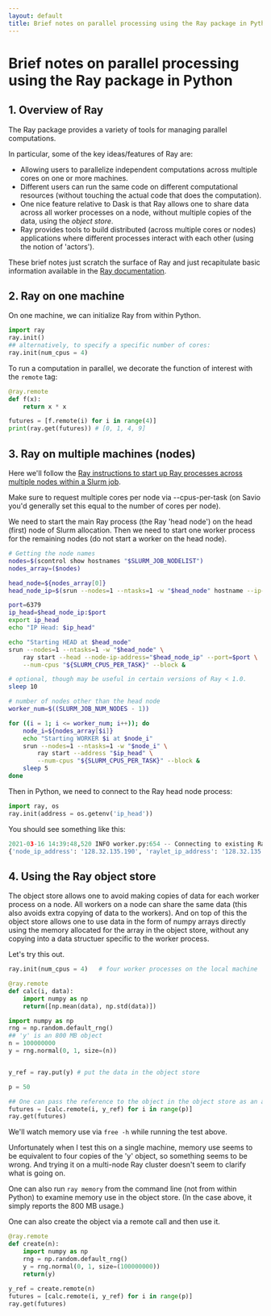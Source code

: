 ```yaml
---
layout: default
title: Brief notes on parallel processing using the Ray package in Python
---
```


# Brief notes on parallel processing using the Ray package in Python

## 1. Overview of Ray

The Ray package provides a variety of tools for managing parallel computations.

In particular, some of the key ideas/features of Ray are:

  - Allowing users to parallelize independent computations across multiple cores on one or more machines.
  - Different users can run the same code on different computational resources (without touching the actual code that does the computation).
  - One nice feature relative to Dask is that Ray allows one to share data across all worker processes on a node, without multiple copies of the data, using the *object store*.
  - Ray provides tools to build distributed (across multiple cores or nodes) applications where different processes interact with each other (using the notion of 'actors').

These brief notes just scratch the surface of Ray and just recapitulate basic information available in the [Ray documentation](https://docs.ray.io/en/master/).

## 2. Ray on one machine

On one machine, we can initialize Ray from within Python.

```python
import ray
ray.init()
## alternatively, to specify a specific number of cores:
ray.init(num_cpus = 4)
```

To run a computation in parallel, we decorate the function of interest with the `remote` tag:

```python
@ray.remote
def f(x):
    return x * x

futures = [f.remote(i) for i in range(4)]
print(ray.get(futures)) # [0, 1, 4, 9]
```

## 3. Ray on multiple machines (nodes)

Here we'll follow the [Ray instructions to start up Ray processes across multiple nodes within a Slurm job](https://docs.ray.io/en/latest/cluster/vms/user-guides/community/slurm.html).

Make sure to request multiple cores per node via --cpus-per-task (on Savio you'd generally set this equal to the number of cores per node).

We need to start the main Ray process (the Ray 'head node') on the head (first) node of Slurm allocation. Then we need to start one worker process for the remaining nodes (do not start a worker on the head node).


```bash
# Getting the node names
nodes=$(scontrol show hostnames "$SLURM_JOB_NODELIST")
nodes_array=($nodes)

head_node=${nodes_array[0]}
head_node_ip=$(srun --nodes=1 --ntasks=1 -w "$head_node" hostname --ip-address)

port=6379
ip_head=$head_node_ip:$port
export ip_head
echo "IP Head: $ip_head"

echo "Starting HEAD at $head_node"
srun --nodes=1 --ntasks=1 -w "$head_node" \
    ray start --head --node-ip-address="$head_node_ip" --port=$port \
    --num-cpus "${SLURM_CPUS_PER_TASK}" --block &

# optional, though may be useful in certain versions of Ray < 1.0.
sleep 10

# number of nodes other than the head node
worker_num=$((SLURM_JOB_NUM_NODES - 1))

for ((i = 1; i <= worker_num; i++)); do
    node_i=${nodes_array[$i]}
    echo "Starting WORKER $i at $node_i"
    srun --nodes=1 --ntasks=1 -w "$node_i" \
        ray start --address "$ip_head" \
        --num-cpus "${SLURM_CPUS_PER_TASK}" --block &
    sleep 5
done
```

Then in Python, we need to connect to the Ray head node process:

```python
import ray, os
ray.init(address = os.getenv('ip_head'))
```

You should see something like this:

```python
2021-03-16 14:39:48,520	INFO worker.py:654 -- Connecting to existing Ray cluster at address: 128.32.135.190:6379
{'node_ip_address': '128.32.135.190', 'raylet_ip_address': '128.32.135.190', 'redis_address': '128.32.135.190:6379', 'object_store_address': '/tmp/ray/session_2021-03-16_14-39-26_045290_3521776/sockets/plasma_store', 'raylet_socket_name': '/tmp/ray/session_2021-03-16_14-39-26_045290_3521776/sockets/raylet', 'webui_url': 'localhost:8265', 'session_dir': '/tmp/ray/session_2021-03-16_14-39-26_045290_3521776', 'metrics_export_port': 63983, 'node_id': '2a3f113e2093d8a8abe3e0ddc9730f8cf6b4478372afe489208b2dcf'}
```


## 4. Using the Ray object store

The object store allows one to avoid making copies of data for each worker process on a node. All workers on a node can share the same data (this also avoids extra copying of data to the workers). And on top of this the object store allows one to use data in the form of numpy arrays directly using the memory allocated for the array in the object store, without any copying into a data structuer specific to the worker process.

Let's try this out.

```python
ray.init(num_cpus = 4)   # four worker processes on the local machine

@ray.remote
def calc(i, data):
    import numpy as np  
    return([np.mean(data), np.std(data)])

import numpy as np
rng = np.random.default_rng()
## 'y' is an 800 MB object
n = 100000000
y = rng.normal(0, 1, size=(n))


y_ref = ray.put(y) # put the data in the object store

p = 50

## One can pass the reference to the object in the object store as an argument
futures = [calc.remote(i, y_ref) for i in range(p)]
ray.get(futures)
```

We'll watch memory use via `free -h` while running the test above.

Unfortunately when I test this on a single machine, memory use seems to be equivalent to four copies of the 'y' object, so something seems to be wrong. And trying it on a multi-node Ray cluster doesn't seem to clarify what is going on.

One can also run `ray memory` from the command line (not from within Python) to examine memory use in the object store. (In the case above, it simply reports the 800 MB usage.)

One can also create the object via a remote call and then use it.

```python
@ray.remote
def create(n):
    import numpy as np
    rng = np.random.default_rng()
    y = rng.normal(0, 1, size=(100000000))
    return(y)
    
y_ref = create.remote(n)
futures = [calc.remote(i, y_ref) for i in range(p)]
ray.get(futures)
```
